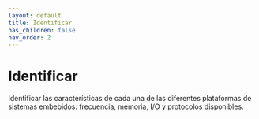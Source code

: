 ```yaml
---
layout: default
title: Identificar
has_children: false
nav_order: 2
---
```


# Identificar

Identificar las características de cada una de las diferentes
plataformas de sistemas embebidos: frecuencia, memoria, I/O y
protocolos disponibles.
